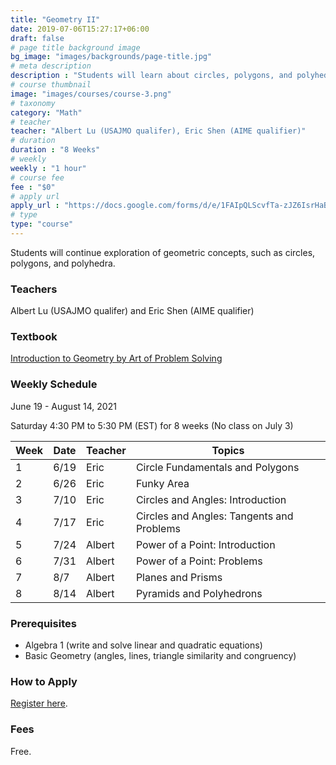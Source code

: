 ```yaml
---
title: "Geometry II"
date: 2019-07-06T15:27:17+06:00
draft: false
# page title background image
bg_image: "images/backgrounds/page-title.jpg"
# meta description
description : "Students will learn about circles, polygons, and polyhedra."
# course thumbnail
image: "images/courses/course-3.png"
# taxonomy
category: "Math"
# teacher
teacher: "Albert Lu (USAJMO qualifer), Eric Shen (AIME qualifier)"
# duration
duration : "8 Weeks"
# weekly
weekly : "1 hour"
# course fee
fee : "$0"
# apply url
apply_url : "https://docs.google.com/forms/d/e/1FAIpQLScvfTa-zJZ6IsrHaBjKnhP7-5VrYFs5FpRO3-FhqDc3-Si3sw/viewform"
# type
type: "course"
---
```


Students will continue exploration of geometric concepts, such as circles, polygons, and polyhedra.

### Teachers

Albert Lu (USAJMO qualifer) and Eric Shen (AIME qualifier)

### Textbook

[Introduction to Geometry by Art of Problem Solving](https://artofproblemsolving.com/store/item/intro-geometry)

### Weekly Schedule

June 19 - August 14, 2021

Saturday 4:30 PM to 5:30 PM (EST) for 8 weeks (No class on July 3)

Week|   Date|  Teacher |  Topics
----|-------|----------|------------
1   |6/19   |Eric      |Circle Fundamentals and Polygons
2   |6/26   |Eric      |Funky Area
3   |7/10   |Eric      |Circles and Angles: Introduction
4   |7/17   |Eric      |Circles and Angles: Tangents and Problems
5   |7/24   |Albert    |Power of a Point: Introduction
6   |7/31   |Albert    |Power of a Point: Problems
7   |8/7    |Albert    |Planes and Prisms
8   |8/14   |Albert    |Pyramids and Polyhedrons

### Prerequisites

* Algebra 1 (write and solve linear and quadratic equations)
* Basic Geometry (angles, lines, triangle similarity and congruency)

### How to Apply

[Register here](https://docs.google.com/forms/d/e/1FAIpQLScvfTa-zJZ6IsrHaBjKnhP7-5VrYFs5FpRO3-FhqDc3-Si3sw/viewform).

### Fees

Free.

